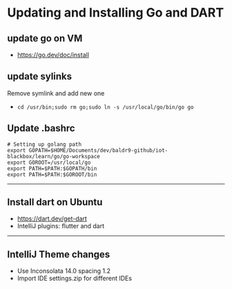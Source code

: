 # Updating and Installing Go and DART

## update go on VM
 - https://go.dev/doc/install

## update sylinks
Remove symlink and add new one
  - `cd /usr/bin;sudo rm go;sudo ln -s /usr/local/go/bin/go go`

## Update .bashrc
```
# Setting up golang path
export GOPATH=$HOME/Documents/dev/baldr9-github/iot-blackbox/learn/go/go-workspace
export GOROOT=/usr/local/go
export PATH=$PATH:$GOPATH/bin
export PATH=$PATH:$GOROOT/bin
```

---

## Install dart on Ubuntu
  - https://dart.dev/get-dart
  - IntelliJ plugins: flutter and dart

---

## IntelliJ Theme changes
- Use Inconsolata 14.0 spacing 1.2
- Import IDE settings.zip for different IDEs

